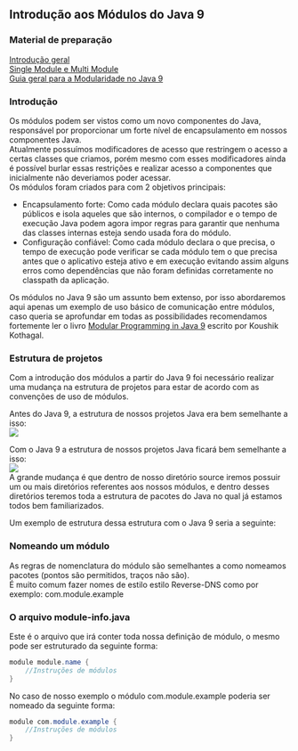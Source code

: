 ## Introdução aos Módulos do Java 9

### Material de preparação
[Introdução geral](https://blog.andresteingress.com/2017/09/29/java-9-modules.html)<br/>
[Single Module e Multi Module](https://www.logicbig.com/tutorials/core-java-tutorial/modules/modes.html)<br/>
[Guia geral para a Modularidade no Java 9](https://www.baeldung.com/java-9-modularity)

### Introdução
Os módulos podem ser vistos como um novo componentes do Java, responsável por proporcionar um forte nível de encapsulamento em nossos componentes Java.<br/>
Atualmente possuímos modificadores de acesso que restringem o acesso a certas classes que criamos, porém mesmo com esses modificadores ainda é possível burlar essas 
restrições e realizar acesso a componentes que inicialmente não deveriamos poder acessar.<br/>
Os módulos foram criados para com 2 objetivos principais:
 - Encapsulamento forte: Como cada módulo declara quais pacotes são públicos e isola aqueles que são internos, o compilador e o tempo de execução Java podem agora 
impor regras para garantir que nenhuma das classes internas esteja sendo usada fora do módulo.
 - Configuração confiável: Como cada módulo declara o que precisa, o tempo de execução pode verificar se cada módulo tem o que precisa antes que o aplicativo esteja 
ativo e em execução evitando assim alguns erros como dependências que não foram definidas corretamente no classpath da aplicação.

Os módulos no Java 9 são um assunto bem extenso, por isso abordaremos aqui apenas um exemplo de uso básico de comunicação entre módulos, caso queria se aprofundar em todas as 
possibilidades recomendamos fortemente ler o livro [Modular Programming in Java 9](https://www.oreilly.com/library/view/modular-programming-in/9781787126909/) escrito por Koushik Kothagal. 


### Estrutura de projetos
Com a introdução dos módulos a partir do Java 9 foi necessário realizar uma mudança na estrutura de projetos para estar de acordo com as convenções de uso de módulos.

Antes do Java 9, a estrutura de nossos projetos Java era bem semelhante a isso:<br/>
<img src="https://learning.oreilly.com/library/view/modular-programming-in/9781787126909/assets/fc41fa8d-df8e-49b8-b2af-4fe33dbf08ee.png"/><br/>

Com o Java 9 a estrutura de nossos projetos Java ficará bem semelhante a isso:<br/>
<img src="https://learning.oreilly.com/library/view/modular-programming-in/9781787126909/assets/86c153ba-bb45-4137-9f4c-24e84465f3f0.png"/><br/>
A grande mudança é que dentro de nosso diretório source iremos possuir um ou mais diretórios referentes aos nossos módulos, e dentro desses diretórios teremos toda a estrutura de 
pacotes do Java no qual já estamos todos bem familiarizados.

Um exemplo de estrutura dessa estrutura com o Java 9 seria a seguinte:


### Nomeando um módulo
As regras de nomenclatura do módulo são semelhantes a como nomeamos pacotes (pontos são permitidos, traços não são).<br/>
É muito comum fazer nomes de estilo estilo Reverse-DNS como por exemplo: com.module.example


### O arquivo module-info.java
Este é o arquivo que irá conter toda nossa definição de módulo, o mesmo pode ser estruturado da seguinte forma:
```java
module module.name {
    //Instruções de módulos
}
```

No caso de nosso exemplo o módulo com.module.example poderia ser nomeado da seguinte forma:
```java
module com.module.example {
    //Instruções de módulos
}
```

